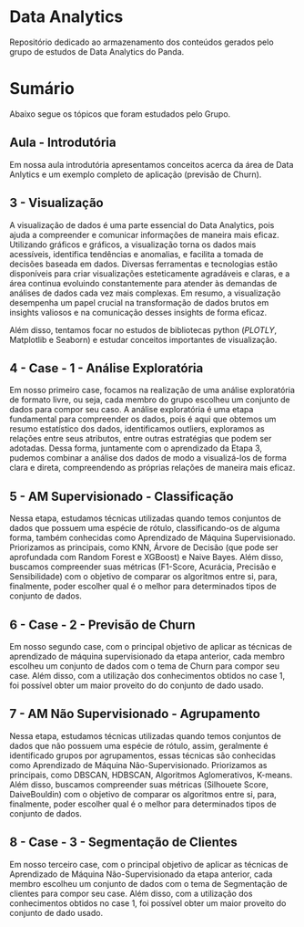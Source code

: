 # Data Analytics

Repositório dedicado ao armazenamento dos conteúdos gerados pelo grupo de estudos de Data Analytics do Panda.

# Sumário

Abaixo segue os tópicos que foram estudados pelo Grupo.

## Aula - Introdutória

Em nossa aula introdutória apresentamos conceitos acerca da área de Data Anlytics e um exemplo completo de aplicação (previsão de Churn).

## 3 - Visualização

A visualização de dados é uma parte essencial do Data Analytics, pois ajuda a compreender e comunicar informações de maneira mais eficaz. Utilizando gráficos e gráficos, a visualização torna os dados mais acessíveis, identifica tendências e anomalias, e facilita a tomada de decisões baseada em dados. Diversas ferramentas e tecnologias estão disponíveis para criar visualizações esteticamente agradáveis e claras, e a área continua evoluindo constantemente para atender às demandas de análises de dados cada vez mais complexas. Em resumo, a visualização desempenha um papel crucial na transformação de dados brutos em insights valiosos e na comunicação desses insights de forma eficaz.

Além disso, tentamos focar no estudos de bibliotecas python (*PLOTLY*, Matplotlib e Seaborn) e estudar conceitos importantes de visualização.

## 4 - Case - 1 - Análise Exploratória

Em nosso primeiro case, focamos na realização de uma análise exploratória de formato livre, ou seja, cada membro do grupo escolheu um conjunto de dados para compor seu caso. A análise exploratória é uma etapa fundamental para compreender os dados, pois é aqui que obtemos um resumo estatístico dos dados, identificamos outliers, exploramos as relações entre seus atributos, entre outras estratégias que podem ser adotadas. Dessa forma, juntamente com o aprendizado da Etapa 3, pudemos combinar a análise dos dados de modo a visualizá-los de forma clara e direta, compreendendo as próprias relações de maneira mais eficaz.

## 5 - AM Supervisionado - Classificação

Nessa etapa, estudamos técnicas utilizadas quando temos conjuntos de dados que possuem uma espécie de rótulo, classificando-os de alguma forma, também conhecidas como Aprendizado de Máquina Supervisionado. Priorizamos as principais, como KNN, Árvore de Decisão (que pode ser aprofundada com Random Forest e XGBoost) e Naive Bayes. Além disso, buscamos compreender suas métricas (F1-Score, Acurácia, Precisão e Sensibilidade) com o objetivo de comparar os algoritmos entre si, para, finalmente, poder escolher qual é o melhor para determinados tipos de conjunto de dados.

## 6 - Case - 2 - Previsão de Churn

Em nosso segundo case, com o principal objetivo de aplicar as técnicas de aprendizado de máquina supervisionado da etapa anterior, cada membro escolheu um conjunto de dados com o tema de Churn para compor seu case. Além disso, com a utilização dos conhecimentos obtidos no case 1, foi possível obter um maior proveito do do conjunto de dado usado.

## 7 - AM Não Supervisionado - Agrupamento

Nessa etapa, estudamos técnicas utilizadas quando temos conjuntos de dados que não possuem uma espécie de rótulo, assim, geralmente é identificado grupos por agrupamentos, essas técnicas são conhecidas como Aprendizado de Máquina Não-Supervisionado. Priorizamos as principais, como DBSCAN, HDBSCAN, Algoritmos Aglomerativos, K-means. Além disso, buscamos compreender suas métricas (Silhouete Score, DaiveBouldin) com o objetivo de comparar os algoritmos entre si, para, finalmente, poder escolher qual é o melhor para determinados tipos de conjunto de dados.

## 8 - Case - 3 - Segmentação de Clientes

Em nosso terceiro case, com o principal objetivo de aplicar as técnicas de Aprendizado de Máquina Não-Supervisionado da etapa anterior, cada membro escolheu um conjunto de dados com o tema de Segmentação de clientes para compor seu case. Além disso, com a utilização dos conhecimentos obtidos no case 1, foi possível obter um maior proveito do conjunto de dado usado.

